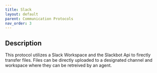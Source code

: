 ```yaml
---
title: Slack
layout: default
parent: Communication Protocols
nav_order: 3
---
```

## Description
This protocol utilizes a Slack Workspace and the Slackbot Api to firectly transfer files. Files can be directly uploaded to a designated channel and workspace where they can be retreived by an agent.